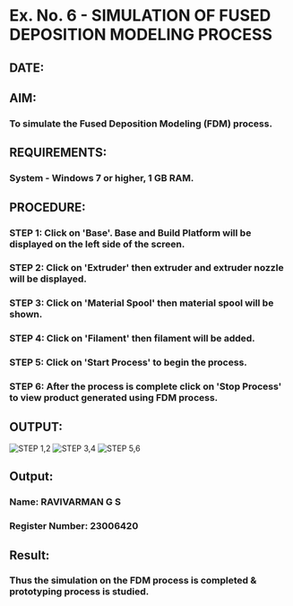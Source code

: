 # Ex. No. 6 - SIMULATION OF FUSED DEPOSITION MODELING PROCESS

## DATE: 
## AIM:
### To simulate the Fused Deposition Modeling (FDM) process.

## REQUIREMENTS:
### System - Windows 7 or higher, 1 GB RAM.

## PROCEDURE:
### STEP 1: Click on 'Base'. Base and Build Platform will be displayed on the left side of the screen.
### STEP 2: Click on 'Extruder' then extruder and extruder nozzle will be displayed.
### STEP 3: Click on 'Material Spool' then material spool will be shown.
### STEP 4: Click on 'Filament' then filament will be added.
### STEP 5: Click on 'Start Process' to begin the process.
### STEP 6: After the process is complete click on 'Stop Process' to view product generated using FDM process.

## OUTPUT:
![STEP 1,2](https://github.com/Ravi-1105/Ex.-No---6.-SIMULATION-OF-FUSED-DEPOSITION-MODELING-PROCESS/assets/139841688/cbb4e31a-e164-4c2b-9fd3-d45ada1ea3db)
![STEP 3,4](https://github.com/Ravi-1105/Ex.-No---6.-SIMULATION-OF-FUSED-DEPOSITION-MODELING-PROCESS/assets/139841688/75b0e772-8c58-40f2-90f4-567ba19adf23)
![STEP 5,6](https://github.com/Ravi-1105/Ex.-No---6.-SIMULATION-OF-FUSED-DEPOSITION-MODELING-PROCESS/assets/139841688/ddb8109c-94f7-4b4b-9786-083736fbe3d9)

## Output:

### Name: RAVIVARMAN G S
### Register Number: 23006420

## Result:
### Thus the simulation on the FDM process is completed & prototyping process is studied.
